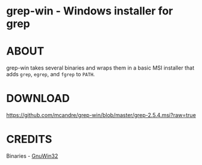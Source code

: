 # grep-win - Windows installer for grep

# ABOUT

grep-win takes several binaries and wraps them in a basic MSI installer that adds `grep`, `egrep`, and `fgrep` to `PATH`.

# DOWNLOAD

https://github.com/mcandre/grep-win/blob/master/grep-2.5.4.msi?raw=true

# CREDITS

Binaries - [GnuWin32](http://gnuwin32.sourceforge.net/packages/grep.htm)

